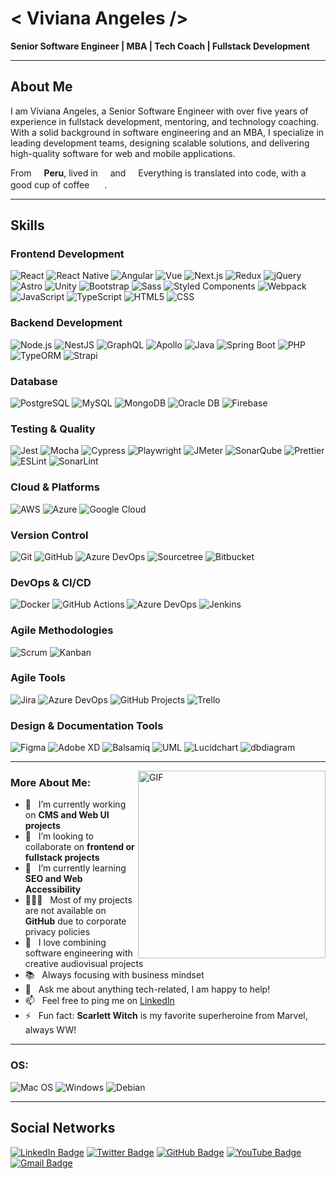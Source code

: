 # < Viviana Angeles />

**Senior Software Engineer | MBA | Tech Coach | Fullstack Development**

---

## About Me
I am Viviana Angeles, a Senior Software Engineer with over five years of experience in fullstack development, mentoring, and technology coaching. With a solid background in software engineering and an MBA, I specialize in leading development teams, designing scalable solutions, and delivering high-quality software for web and mobile applications.

From <img src="https://cdn-icons-png.flaticon.com/512/330/330497.png" width="12"/> **Peru**, lived in <img src="https://cdn-icons-png.flaticon.com/512/330/330433.png" width="12"/> and <img src="https://cdn-icons-png.flaticon.com/512/330/330508.png" width="12"/> Everything is translated into code, with a good cup of coffee <img src="https://cdn-icons-png.flaticon.com/512/590/590836.png" width="16"/> .

---

## Skills  <img src="https://cdn-icons-png.flaticon.com/512/4013/4013275.png" width="16"/>

### Frontend Development
<p>
  <img alt="React" src="https://img.shields.io/badge/-React-45b8d8?style=flat-square&logo=react&logoColor=white" />
  <img alt="React Native" src="https://img.shields.io/badge/-React%20Native-20232A?style=flat-square&logo=react&logoColor=61DAFB" />
  <img alt="Angular" src="https://img.shields.io/badge/-Angular-DD0031?style=flat-square&logo=angular&logoColor=white" />
  <img alt="Vue" src="https://img.shields.io/badge/-Vue.js-4FC08D?style=flat-square&logo=vue.js&logoColor=white" />
  <img alt="Next.js" src="https://img.shields.io/badge/-Next.js-000000?style=flat-square&logo=nextdotjs&logoColor=white" />
  <img alt="Redux" src="https://img.shields.io/badge/-Redux-764ABC?style=flat-square&logo=redux&logoColor=white" />
  <img alt="jQuery" src="https://img.shields.io/badge/-jQuery-0769AD?style=flat-square&logo=jquery&logoColor=white" />
  <img alt="Astro" src="https://img.shields.io/badge/-Astro-FF5D01?style=flat-square&logo=astro&logoColor=white" />
  <img alt="Unity" src="https://img.shields.io/badge/-Unity-000000?style=flat-square&logo=unity&logoColor=white" />
  <img alt="Bootstrap" src="https://img.shields.io/badge/-Bootstrap-7952B3?style=flat-square&logo=bootstrap&logoColor=white" />
  <img alt="Sass" src="https://img.shields.io/badge/-Sass-CC6699?style=flat-square&logo=sass&logoColor=white" />
  <img alt="Styled Components" src="https://img.shields.io/badge/-Styled_Components-db7092?style=flat-square&logo=styled-components&logoColor=white" />
  <img alt="Webpack" src="https://img.shields.io/badge/-Webpack-8DD6F9?style=flat-square&logo=webpack&logoColor=white" />
  <br>
  <img alt="JavaScript" src="https://img.shields.io/badge/-JavaScript-F7DF1E?style=flat-square&logo=javascript&logoColor=white" />
  <img alt="TypeScript" src="https://img.shields.io/badge/-TypeScript-007ACC?style=flat-square&logo=typescript&logoColor=white" />
  <img alt="HTML5" src="https://img.shields.io/badge/-HTML5-E34F26?style=flat-square&logo=html5&logoColor=white" />
  <img alt="CSS" src="https://img.shields.io/badge/-CSS-1572B6?style=flat-square&logo=css3&logoColor=white" />
</p>

### Backend Development
<p>
  <img alt="Node.js" src="https://img.shields.io/badge/-Node.js-43853d?style=flat-square&logo=node.js&logoColor=white" />
  <img alt="NestJS" src="https://img.shields.io/badge/-NestJs-ea2845?style=flat-square&logo=nestjs&logoColor=white" />
  <img alt="GraphQL" src="https://img.shields.io/badge/-GraphQL-E10098?style=flat-square&logo=graphql&logoColor=white" />
  <img alt="Apollo" src="https://img.shields.io/badge/-Apollo%20GraphQL-311C87?style=flat-square&logo=apollo-graphql&logoColor=white" />
  <img alt="Java" src="https://img.shields.io/badge/-Java-007396?style=flat-square&logo=java&logoColor=white" />
  <img alt="Spring Boot" src="https://img.shields.io/badge/-Spring_Boot-6DB33F?style=flat-square&logo=spring-boot&logoColor=white" />
  <img alt="PHP" src="https://img.shields.io/badge/-PHP-777BB4?style=flat-square&logo=php&logoColor=white" />
  <img alt="TypeORM" src="https://img.shields.io/badge/-TypeORM-F7342B?style=flat-square&logo=typeorm&logoColor=white" />
  <img alt="Strapi" src="https://img.shields.io/badge/-Strapi-2E7EEA?style=flat-square&logo=strapi&logoColor=white" />
</p>

### Database
<p>
  <img alt="PostgreSQL" src="https://img.shields.io/badge/-PostgreSQL-4169E1?style=flat-square&logo=postgresql&logoColor=white" />
  <img alt="MySQL" src="https://img.shields.io/badge/-MySQL-4479A1?style=flat-square&logo=mysql&logoColor=white" />
  <img alt="MongoDB" src="https://img.shields.io/badge/-MongoDB-13aa52?style=flat-square&logo=mongodb&logoColor=white" />
  <img alt="Oracle DB" src="https://img.shields.io/badge/-OracleDB-F80000?style=flat-square&logo=oracle&logoColor=white" />
  <img alt="Firebase" src="https://img.shields.io/badge/-Firebase-FFCA28?style=flat-square&logo=firebase&logoColor=white" />
</p>

### Testing & Quality
<p>
  <img alt="Jest" src="https://img.shields.io/badge/-Jest-C21325?style=flat-square&logo=jest&logoColor=white" />
  <img alt="Mocha" src="https://img.shields.io/badge/-Mocha-8D6748?style=flat-square&logo=mocha&logoColor=white" />
  <img alt="Cypress" src="https://img.shields.io/badge/-Cypress-17202C?style=flat-square&logo=cypress&logoColor=white" />
  <img alt="Playwright" src="https://img.shields.io/badge/-Playwright-2EAD33?style=flat-square&logo=playwright&logoColor=white" />
  <img alt="JMeter" src="https://img.shields.io/badge/-JMeter-D22128?style=flat-square&logo=apache-jmeter&logoColor=white" />
  <img alt="SonarQube" src="https://img.shields.io/badge/-SonarQube-4E9BCD?style=flat-square&logo=sonarqube&logoColor=white" />
  <img alt="Prettier" src="https://img.shields.io/badge/-Prettier-F7B93E?style=flat-square&logo=prettier&logoColor=white" />
  <img alt="ESLint" src="https://img.shields.io/badge/-ESLint-4B32C3?style=flat-square&logo=eslint&logoColor=white" />
  <img alt="SonarLint" src="https://img.shields.io/badge/-SonarLint-CB3837?style=flat-square&logo=sonarlint&logoColor=white" />
  
</p>

### Cloud & Platforms
<p>
  <img alt="AWS" src="https://img.shields.io/badge/-AWS-232F3E?style=flat-square&logo=amazon-aws&logoColor=white" />
  <img alt="Azure" src="https://img.shields.io/badge/-Azure-0078D4?style=flat-square&logo=microsoft-azure&logoColor=white" />
  <img alt="Google Cloud" src="https://img.shields.io/badge/-Google_Cloud-4285F4?style=flat-square&logo=google-cloud&logoColor=white" />
</p>
 
### Version Control
<p>
  <img alt="Git" src="https://img.shields.io/badge/-Git-F05032?style=flat-square&logo=git&logoColor=white" />
  <img alt="GitHub" src="https://img.shields.io/badge/-GitHub-181717?style=flat-square&logo=github&logoColor=white" />
  <img alt="Azure DevOps" src="https://img.shields.io/badge/-Azure_DevOps-0078D7?style=flat-square&logo=azure-devops&logoColor=white" />
  <img alt="Sourcetree" src="https://img.shields.io/badge/-Sourcetree-0052CC?style=flat-square&logo=sourcetree&logoColor=white" />
  <img alt="Bitbucket" src="https://img.shields.io/badge/-Bitbucket-0052CC?style=flat-square&logo=bitbucket&logoColor=white" />
</p>

### DevOps & CI/CD
<p>
  <img alt="Docker" src="https://img.shields.io/badge/-Docker-46a2f1?style=flat-square&logo=docker&logoColor=white" />
  <img alt="GitHub Actions" src="https://img.shields.io/badge/-Github_Actions-2088FF?style=flat-square&logo=github-actions&logoColor=white" />
  <img alt="Azure DevOps" src="https://img.shields.io/badge/-Azure_DevOps-0078D7?style=flat-square&logo=azure-devops&logoColor=white" />
  <img alt="Jenkins" src="https://img.shields.io/badge/-Jenkins-D24939?style=flat-square&logo=jenkins&logoColor=white" />
</p>

### Agile Methodologies
<p>
  <img alt="Scrum" src="https://img.shields.io/badge/-Scrum-6DB33F?style=flat-square&logo=scrum&logoColor=white" />
  <img alt="Kanban" src="https://img.shields.io/badge/-Kanban-0078D7?style=flat-square&logo=kanban&logoColor=white" />
</p>

### Agile Tools
<p>
  <img alt="Jira" src="https://img.shields.io/badge/-Jira-0052CC?style=flat-square&logo=jira&logoColor=white" />
  <img alt="Azure DevOps" src="https://img.shields.io/badge/-Azure_DevOps-0078D7?style=flat-square&logo=azure-devops&logoColor=white" />
  <img alt="GitHub Projects" src="https://img.shields.io/badge/-GitHub_Projects-181717?style=flat-square&logo=github&logoColor=white" />
  <img alt="Trello" src="https://img.shields.io/badge/-Trello-0079BF?style=flat-square&logo=trello&logoColor=white" />
</p>

### Design & Documentation Tools
<p>
  <img alt="Figma" src="https://img.shields.io/badge/-Figma-F24E1E?style=flat-square&logo=figma&logoColor=white" />
  <img alt="Adobe XD" src="https://img.shields.io/badge/-Adobe_XD-FF61F6?style=flat-square&logo=adobe-xd&logoColor=white" />
  <img alt="Balsamiq" src="https://img.shields.io/badge/-Balsamiq-800000?style=flat-square&logo=balsamiq&logoColor=white" />
  <img alt="UML" src="https://img.shields.io/badge/-UML-007396?style=flat-square&logo=uml&logoColor=white" />
  <img alt="Lucidchart" src="https://img.shields.io/badge/-Lucidchart-F39422?style=flat-square&logo=lucidchart&logoColor=white" />
  <img alt="dbdiagram" src="https://img.shields.io/badge/-dbdiagram-0892d0?style=flat-square&logo=dbdiagram&logoColor=white" />
</p>
  
---

<img align="right" alt="GIF" src="https://raw.githubusercontent.com/rahul-jha98/rahul-jha98/main/techstack.gif" width="300px"/>

### More About Me:

- 🔭 &nbsp; I’m currently working on **CMS and Web UI projects**
- 🤝 &nbsp; I’m looking to collaborate on **frontend or fullstack projects**
- 🌱 &nbsp; I’m currently learning **SEO and Web Accessibility**
-	👩🏻‍💻 &nbsp; Most of my projects are not available on **GitHub** due to corporate privacy policies
- 🎨 &nbsp; I love combining software engineering with creative audiovisual projects
- 📚 &nbsp; Always focusing with business mindset
- 💬 &nbsp; Ask me about anything tech-related, I am happy to help!
- 📫 &nbsp; Feel free to ping me on [LinkedIn](https://www.linkedin.com/in/angelesviviana)
- ⚡ &nbsp; Fun fact: **Scarlett Witch** is my favorite superheroine from Marvel, always WW!
  
---

### OS:
![Mac OS](https://img.shields.io/badge/mac%20os-000000?style=for-the-badge&logo=macos&logoColor=F0F0F0)
![Windows](https://img.shields.io/badge/Windows-0078D6?style=for-the-badge&logo=windows&logoColor=white)
![Debian](https://img.shields.io/badge/Debian-A81D33?style=for-the-badge&logo=debian&logoColor=white)

---

## Social Networks

[![LinkedIn Badge](https://img.shields.io/badge/-angelesviviana-blue?style=flat&logo=Linkedin&logoColor=white&link=https://www.linkedin.com/in/angelesviviana)](https://www.linkedin.com/in/angelesviviana)
[![Twitter Badge](https://img.shields.io/badge/-@vivieal-1ca0f1?style=flat&labelColor=1ca0f1&logo=twitter&logoColor=white&link=https://twitter.com/vivieal)](https://twitter.com/vivieal)
[![GitHub Badge](https://img.shields.io/badge/-vivieall-000000?style=flat&labelColor=000000&logo=github&link=https://github.com/vivieall)](https://github.com/vivieall)
[![YouTube Badge](https://img.shields.io/badge/-YouTube-FF0000?style=flat&logo=YouTube&logoColor=white&link=https://www.youtube.com/channel/UCa3xYLgmu4_QwtesWMamWAw)](https://www.youtube.com/channel/UCa3xYLgmu4_QwtesWMamWAw)
[![Gmail Badge](https://img.shields.io/badge/-angeleslviviana@gmail.com-c14438?style=flat&logo=Gmail&logoColor=white&link=mailto:angeleslviviana@gmail.com)](mailto:angeleslviviana@gmail.com)
